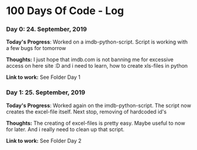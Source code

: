 # 100 Days Of Code - Log

### Day 0: 24. September, 2019
**Today's Progress**: Worked on a imdb-python-script. Script is working with a few bugs for tomorrow

**Thoughts:** I just hope that imdb.com is not banning me for excessive access on here site :D and i need to learn, how to create xls-files in python

**Link to work:** See Folder Day 1

### Day 1: 25. September, 2019
**Today's Progress**: Worked again on the imdb-python-script. The script now creates the excel-file itself. Next stop, removing of hardcoded id's

**Thoughts:** The creating of excel-files is pretty easy. Maybe useful to now for later. And i really need to clean up that script.

**Link to work:** See Folder Day 2